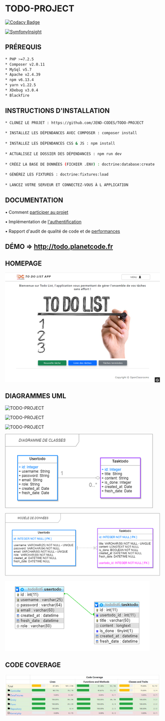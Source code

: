 # TODO-PROJECT

[![Codacy Badge](https://app.codacy.com/project/badge/Grade/4ff59ff646f54b828ff943c19a245dbd)](https://www.codacy.com/gh/JEND-CODES/TODO-PROJECT/dashboard?utm_source=github.com&amp;utm_medium=referral&amp;utm_content=JEND-CODES/TODO-PROJECT&amp;utm_campaign=Badge_Grade)

[![SymfonyInsight](https://insight.symfony.com/projects/a2b7ac96-199d-49c1-a697-070378224166/big.svg)](https://insight.symfony.com/projects/a2b7ac96-199d-49c1-a697-070378224166)

## PRÉREQUIS

``` bash
* PHP >=7.2.5
* Composer v2.0.11
* MySql v5.7
* Apache v2.4.39
* npm v6.13.4
* yarn v1.22.5
* XDebug v3.0.4
* Blackfire
```

## INSTRUCTIONS D'INSTALLATION
``` bash
* CLONEZ LE PROJET : https://github.com/JEND-CODES/TODO-PROJECT

* INSTALLEZ LES DÉPENDANCES AVEC COMPOSER : composer install

* INSTALLEZ LES DÉPENDANCES CSS & JS : npm install

* ACTUALISEZ LE DOSSIER DES DÉPENDANCES : npm run dev

* CRÉEZ LA BASE DE DONNÉES (FICHIER .ENV) : doctrine:database:create

* GÉNÉREZ LES FIXTURES : doctrine:fixtures:load

* LANCEZ VOTRE SERVEUR ET CONNECTEZ-VOUS À L APPLICATION
```

## DOCUMENTATION

• Comment [participer au projet](https://github.com/JEND-CODES/TODO-PROJECT/blob/main/documentation/Participation.md)

• Implémentation de [l'authentification](https://github.com/JEND-CODES/TODO-PROJECT/tree/main/documentation)

• Rapport d'audit de qualité de code et de [performances](https://github.com/JEND-CODES/TODO-PROJECT/tree/main/documentation)

## DÉMO => http://todo.planetcode.fr

## HOMEPAGE

![TODO-PROJECT](https://raw.githubusercontent.com/JEND-CODES/TODO-PROJECT/main/public/captures/Capcha_project_P8_V1.png)

## DIAGRAMMES UML

![TODO-PROJECT](https://raw.githubusercontent.com/JEND-CODES/TODO-PROJECT/main/documentation/diagrammes/Cas_Gestion_T%C3%A2ches_User_P8_V2.png)

![TODO-PROJECT](https://raw.githubusercontent.com/JEND-CODES/TODO-PROJECT/main/documentation/diagrammes/Cas_Gestion_T%C3%A2ches_Admin_P8_V2.png)

![TODO-PROJECT](https://raw.githubusercontent.com/JEND-CODES/TODO-PROJECT/main/documentation/diagrammes/S%C3%A9quence_Gestion_Utilisateurs_P8_V3.png)

![TODO-PROJECT](https://raw.githubusercontent.com/JEND-CODES/TODO-PROJECT/main/documentation/diagrammes/Diagramme_de_Classes_P8_V1.png)

![TODO-PROJECT](https://raw.githubusercontent.com/JEND-CODES/TODO-PROJECT/main/documentation/diagrammes/Mod%C3%A8le_de_donn%C3%A9es_P8_V1.png)

![TODO-PROJECT](https://raw.githubusercontent.com/JEND-CODES/TODO-PROJECT/main/documentation/diagrammes/Concepteur_BDD_Todolist_v2.png)

## CODE COVERAGE

![TODO-PROJECT](https://raw.githubusercontent.com/JEND-CODES/TODO-PROJECT/main/assets/images/Coverage_results_P8_V4.JPG)
